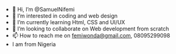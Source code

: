 - 👋 Hi, I’m @SamuelNifemi
- 👀 I’m interested in coding and web design
- 🌱 I’m currently learning Html, CSS and UI/UX
- 💞️ I’m looking to collaborate on Web development from scratch
- 📫 How to reach me on femiwonda@gmail.com, 08095299098
- I am from Nigeria 
<!---
SamuelNifemi/SamuelNifemi is a ✨ special ✨ repository because its `README.md` (this file) appears on your GitHub profile.
You can click the Preview link to take a look at your changes.
--->

